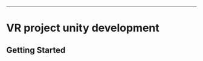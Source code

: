 --------------------------------------------------------------------------------------------------
# VR project unity development

## Getting Started
